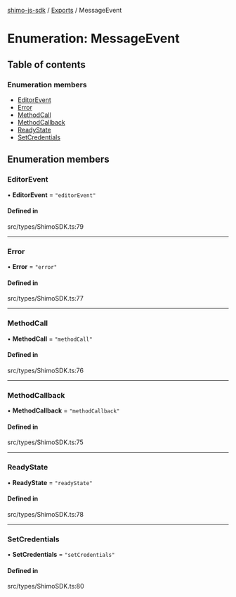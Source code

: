 [shimo-js-sdk](../README.md) / [Exports](../modules.md) / MessageEvent

# Enumeration: MessageEvent

## Table of contents

### Enumeration members

- [EditorEvent](messageevent.md#editorevent)
- [Error](messageevent.md#error)
- [MethodCall](messageevent.md#methodcall)
- [MethodCallback](messageevent.md#methodcallback)
- [ReadyState](messageevent.md#readystate)
- [SetCredentials](messageevent.md#setcredentials)

## Enumeration members

### EditorEvent

• **EditorEvent** = `"editorEvent"`

#### Defined in

src/types/ShimoSDK.ts:79

___

### Error

• **Error** = `"error"`

#### Defined in

src/types/ShimoSDK.ts:77

___

### MethodCall

• **MethodCall** = `"methodCall"`

#### Defined in

src/types/ShimoSDK.ts:76

___

### MethodCallback

• **MethodCallback** = `"methodCallback"`

#### Defined in

src/types/ShimoSDK.ts:75

___

### ReadyState

• **ReadyState** = `"readyState"`

#### Defined in

src/types/ShimoSDK.ts:78

___

### SetCredentials

• **SetCredentials** = `"setCredentials"`

#### Defined in

src/types/ShimoSDK.ts:80
